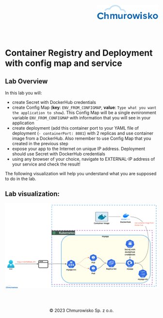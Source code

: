 <img src="./img/logo.png" alt="Chmurowisko logo" width="200" align="right">
<br><br>
<br><br>
<br><br>

# Container Registry and Deployment with config map and service

## Lab Overview

In this lab you will:
- create Secret with DockerHub credentials
- create Config Map (**key**: `ENV_FROM_CONFIGMAP`, **value**: `Type what you want the application to show`). This Config Map will be a single evnironment variable `ENV_FROM_CONFIGMAP` with information that you will see in your application
- create deployment (add this container port to your YAML file of deployment (`- containerPort: 8081`) with 2 replicas and use container image from a DockerHub. Also remember to use Config Map that you created in the previous step
-  expose your app to the Internet on unique IP address. Deployment should use Secret with DockerHub credentials 
-  using any browser of your choice, navigate to EXTERNAL-IP address of your service and check the result!


The following visualization will help you understand what you are supposed to do in the lab.

## Lab visualization:
![img](./img/s1_02.png)


<br><br>

<center><p>&copy; 2023 Chmurowisko Sp. z o.o.<p></center>
